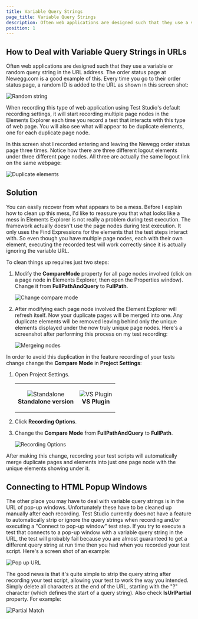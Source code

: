 ```yaml
---
title: Variable Query Strings
page_title: Variable Query Strings
description: Often web applications are designed such that they use a variable or random query string in the URL address. The order status page at Newegg.com is a good example of this. Every time you go to their order status page, a random ID is added to the URL. Here is how Test Studio can handle these dynamic URLs.
position: 1
---
```

## How to Deal with Variable Query Strings in URLs

Often web applications are designed such that they use a variable or random query string in the URL address. The order status page at Newegg.com is a good example of this. Every time you go to their order status page, a random ID is added to the URL as shown in this screen shot:

![Random string][1]

When recording this type of web application using Test Studio's default recording settings, it will start recording multiple page nodes in the Elements Explorer each time you record a test that interacts with this type of web page. You will also see what will appear to be duplicate elements, one for each duplicate page node.
 
In this screen shot I recorded entering and leaving the Newegg order status page three times. Notice how there are three different logout elements under three different page nodes. All three are actually the same logout link on the same webpage:

![Duplicate elements][2]

## Solution

You can easily recover from what appears to be a mess. Before I explain how to clean up this mess, I'd like to reassure you that what looks like a mess in Elements Explorer is not really a problem during test execution. The framework actually doesn't use the page nodes during test execution. It only uses the Find Expressions for the elements that the test steps interact with. So even though you have multiple page nodes, each with their own element, executing the recorded test will work correctly since it is actually ignoring the variable URL.

To clean things up requires just two steps:

1. Modify the **CompareMode** property for all page nodes involved (click on a page node in Elements Explorer, then open the Properties window). Change it from **FullPathAndQuery** to **FullPath**.

	![Change compare mode][3]

2. After modifying each page node involved the Element Explorer will refresh itself. Now your duplicate pages will be merged into one. Any duplicate elements will be removed leaving behind only the unique elements displayed under the now truly unique page nodes. Here's a screenshot after performing this process on my test recording:

	![Mergeing nodes][4]

In order to avoid this duplication in the feature recording of your tests change change the **Compare Mode** in **Project Settings**:

1. Open Project Settings.

	<table id="no-table" style="border:none;">
	<tr style="text-align: center; background-color: transparent; border:none;">
	<td>
	
	![Standalone][5]<br>**Standalone version**</td>
	<td>
	
	![VS Plugin][6]<br>**VS Plugin**</td>
	<tr>
	</table>

2. Click **Recording Options**.

3. Change the **Compare Mode** from **FullPathAndQuery** to **FullPath**.

	![Recording Options][7]

After making this change, recording your test scripts will automatically merge duplicate pages and elements into just one page node with the unique elements showing under it.

## Connecting to HTML Popup Windows

The other place you may have to deal with variable query strings is in the URL of pop-up windows. Unfortunately these have to be cleaned up manually after each recording. Test Studio currently does not have a feature to automatically strip or ignore the query strings when recording and/or executing a "Connect to pop-up window" test step. If you try to execute a test that connects to a pop-up window with a variable query string in the URL, the test will probably fail because you are almost guaranteed to get a different query string at run time then you had when you recorded your test script. Here's a screen shot of an example:

![Pop up URL][8]


The good news is that it's quite simple to strip the query string after recording your test script, allowing your test to work the way you intended. Simply delete all characters at the end of the URL, starting with the "?" character (which defines the start of a query string). Also check **IsUrlPartial** property. For example:

![Partial Match][9]


[1]: /img/knowledge-base/dialogs-and-popups-kb/variable-query-strings/fig1.png
[2]: /img/knowledge-base/dialogs-and-popups-kb/variable-query-strings/fig2.png
[3]: /img/knowledge-base/dialogs-and-popups-kb/variable-query-strings/fig3.png
[4]: /img/knowledge-base/dialogs-and-popups-kb/variable-query-strings/fig4.png
[5]: /img/knowledge-base/dialogs-and-popups-kb/variable-query-strings/fig5.png
[6]: /img/knowledge-base/dialogs-and-popups-kb/variable-query-strings/fig6.png
[7]: /img/knowledge-base/dialogs-and-popups-kb/variable-query-strings/fig7.png
[8]: /img/knowledge-base/dialogs-and-popups-kb/variable-query-strings/fig8.png
[9]: /img/knowledge-base/dialogs-and-popups-kb/variable-query-strings/fig9.png

